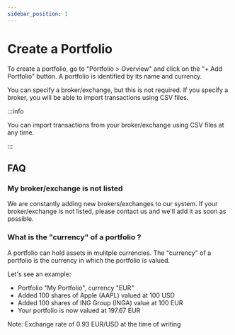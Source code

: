 ```yaml
---
sidebar_position: 1
---
```


# Create a Portfolio

To create a portfolio, go to "Portfolio > Overview" and click on the "+ Add Portfolio" button.
A portfolio is identified by its name and currency.

You can specify a broker/exchange, but this is not required. If you specify a broker, you will be able to import transactions using CSV files.

:::info

You can import transactions from your broker/exchange using CSV files at any time.

:::

## FAQ

### My broker/exchange is not listed

We are constantly adding new brokers/exchanges to our system. If your broker/exchange is not listed, please contact us and we'll add it as soon as possible.

### What is the "currency" of a portfolio ?

A portfolio can hold assets in mulitple currencies. The "currency" of a portfolio is the currency in which the portfolio is valued.

Let's see an example:

- Portfolio "My Portfolio", currency "EUR"
- Added 100 shares of Apple (AAPL) valued at 100 USD
- Added 100 shares of ING Group (INGA) value at 100 EUR
- Your portfolio is now valued at 197.67 EUR

Note: Exchange rate of 0.93 EUR/USD at the time of writing
